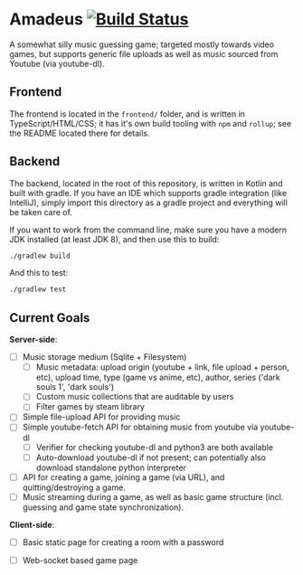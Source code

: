 # Amadeus [![Build Status](https://travis-ci.com/blacksmithgu/amadeus.svg?branch=master)](https://travis-ci.com/blacksmithgu/amadeus)

A somewhat silly music guessing game; targeted mostly towards video games, but supports generic file uploads as well as
music sourced from Youtube (via youtube-dl).

## Frontend

The frontend is located in the `frontend/` folder, and is written in TypeScript/HTML/CSS; it has it's own build tooling
with `npm` and `rollup`; see the README located there for details.

## Backend

The backend, located in the root of this repository, is written in Kotlin and built with gradle. If you have an IDE
which supports gradle integration (like IntelliJ), simply import this directory as a gradle project and everything will
be taken care of.

If you want to work from the command line, make sure you have a modern JDK installed (at least JDK 8), and then use
this to build:

```bash
./gradlew build
```

And this to test:

```bash
./gradlew test
```

## Current Goals

**Server-side**: 

* [ ] Music storage medium (Sqlite + Filesystem)
    * [ ] Music metadata: upload origin (youtube + link, file upload + person, etc), upload time, type (game vs anime, etc), author, series ('dark souls 1', 'dark souls')
    * [ ] Custom music collections that are auditable by users
    * [ ] Filter games by steam library
* [ ] Simple file-upload API for providing music
* [ ] Simple youtube-fetch API for obtaining music from youtube via youtube-dl
    * [ ] Verifier for checking youtube-dl and python3 are both available
    * [ ] Auto-download youtube-dl if not present; can potentially also download standalone python interpreter
* [ ] API for creating a game, joining a game (via URL), and quitting/destroying a game.
* [ ] Music streaming during a game, as well as basic game structure (incl. guessing and game state synchronization).

**Client-side**: 

* [ ] Basic static page for creating a room with a password
* [ ] Web-socket based game page

